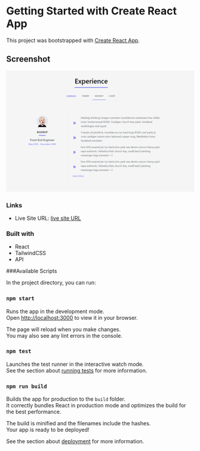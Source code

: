 # Getting Started with Create React App

This project was bootstrapped with [Create React App](https://github.com/facebook/create-react-app).

## Screenshot

![Screenshot](ss.png)

### Links

- Live Site URL: [live site URL](https://unruffled-easley-b70e48.netlify.app/)

### Built with

- React
- TailwindCSS
- API

###Available Scripts

In the project directory, you can run:

### `npm start`

Runs the app in the development mode.\
Open [http://localhost:3000](http://localhost:3000) to view it in your browser.

The page will reload when you make changes.\
You may also see any lint errors in the console.

### `npm test`

Launches the test runner in the interactive watch mode.\
See the section about [running tests](https://facebook.github.io/create-react-app/docs/running-tests) for more information.

### `npm run build`

Builds the app for production to the `build` folder.\
It correctly bundles React in production mode and optimizes the build for the best performance.

The build is minified and the filenames include the hashes.\
Your app is ready to be deployed!

See the section about [deployment](https://facebook.github.io/create-react-app/docs/deployment) for more information.


